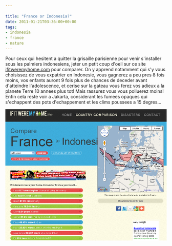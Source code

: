 ```yaml
---

title: "France or Indonesia?"
date: 2011-01-21T03:36:00+00:00
tags:
- indonesia
- france
- nature
---
```


Pour ceux qui hesitent a quitter la grisaille parisienne pour venir s'installer sous les palmiers indonesiens, jeter un petit coup d'oeil sur ce site [ifitweremyhome.com](http://www.ifitweremyhome.com/compare/FR/ID) pour comparer. On y apprend notamment qui s'y vous choisissez de vous expatrier en Indonesie, vous gagnerez a peu pres 8 fois moins, vos enfants auront 9 fois plus de chances de deceder avant d'atteindre l'adolescence, et cerise sur la gateau vous ferez vos adieux a la planete Terre 10 annees plus tot! Mais rassurez vous vous polluerez moins! Enfin cela reste voir a Jakarta, considerant les fumees opaques qui s'echappent des pots d'echappement et les clims poussees a 15 degres...

![](media/fr_id.PNG.scaled1000.png)